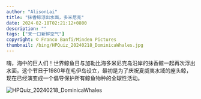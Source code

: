 ```yaml
---
author: "AlisonLai"
title: "抹香鲸浮出水面，多米尼克"
date: 2024-02-18T02:21:12+0800
description: ""
tags: ["来一口新鲜空气"]
copyright: © Franco Banfi/Minden Pictures
thumbnail: /bing/HPQuiz_20240218_DominicaWhales.jpg
---
```


嗨，海中的巨人们！世界鲸鱼日与加勒比海多米尼克岛沿岸的抹香鲸一起再次浮出水面。这个节日于1980年在毛伊岛设立，最初是为了庆祝夏威夷水域的座头鲸，现在已经演变成一个倡导保护所有鲸鱼物种的全球性活动。

![HPQuiz_20240218_DominicaWhales](/bing/HPQuiz_20240218_DominicaWhales.jpg)